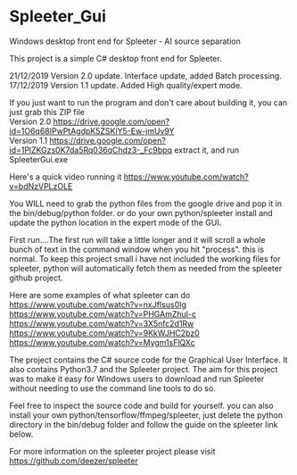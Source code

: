 # Spleeter_Gui
Windows desktop front end for Spleeter - AI source separation

This project is a simple C# desktop front end for Spleeter.

21/12/2019 Version 2.0 update. Interface update, added Batch processing. 
17/12/2019 Version 1.1 update. Added High quality/expert mode.  

If you just want to run the program and don't care about building it, you can just grab this ZIP file  
Version 2.0 https://drive.google.com/open?id=1O6q68IPwPtAgdpK5ZSKiY5-Ew-jmUv9Y  
Version 1.1 https://drive.google.com/open?id=1PlZKGzs0K7da5Rq036qChdz3-_Fc9bpq 
extract it, and run SpleeterGui.exe

Here's a quick video running it https://www.youtube.com/watch?v=bdNzVPLzOLE

You WILL need to grab the python files from the google drive and pop it in the bin/debug/python folder. 
or do your own python/spleeter install and update the python location in the expert mode of the GUI.

First run....The first run will take a little longer and it will scroll a whole bunch of text in the command window when you hit "process". this is normal. To keep this project small i have not included the working files for spleeter, python will automatically fetch them as needed from the spleeter github project.

Here are some examples of what spleeter can do  
https://www.youtube.com/watch?v=nxJfIsus0Ig  
https://www.youtube.com/watch?v=PHGAmZhuI-c  
https://www.youtube.com/watch?v=3X5nfc2d1Rw  
https://www.youtube.com/watch?v=9KkWJHC2bz0  
https://www.youtube.com/watch?v=Mygm1sFlQXc  

The project contains the C# source code for the Graphical User Interface. It also contains Python3.7 and the Spleeter project.
The aim for this project was to make it easy for Windows users to download and run Spleeter without needing to use the command line tools to do so. 


Feel free to inspect the source code and build for yourself. you can also install your own python/tensorflow/ffmpeg/spleeter, just delete the python directory in the bin/debug folder and follow the guide on the spleeter link below.

For more information on the spleeter project please visit https://github.com/deezer/spleeter

